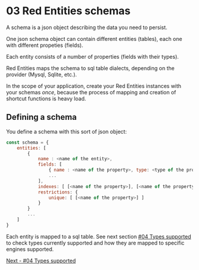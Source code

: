 # 03 Red Entities schemas

A schema is a json object describing the data you need to persist.

One json schema object can contain different entities (tables), each one with different propeties (fields).

Each entity consists of a number of properties (fields with their types).

Red Entities maps the schema to sql table dialects, depending on the provider (Mysql, Sqlite, etc.).

In the scope of your application, create your Red Entities instances with your schemas *once*, because the process of mapping and creation of shortcut functions is heavy load.

## Defining a schema

You define a schema with this sort of json object:

```js
const schema = {
    entities: [
        {
            name : <name of the entity>,
            fields: [
                { name : <name of the property>, type: <type of the property>, default: <default value> }
                ...
            ],
            indexes: [ [<name of the property>], [<name of the property 1>, <name of the property 2>] ],
            restrictions: {
                unique: [ [<name of the property>] ]
            }
        }
        ...
    ]
}
```

Each entity is mapped to a sql table. See next section [#04 Types supported](/docs/04-types.md) to check types currently supported and how they are mapped to specific engines supported.

[Next - #04 Types supported](/docs/04-types.md) 